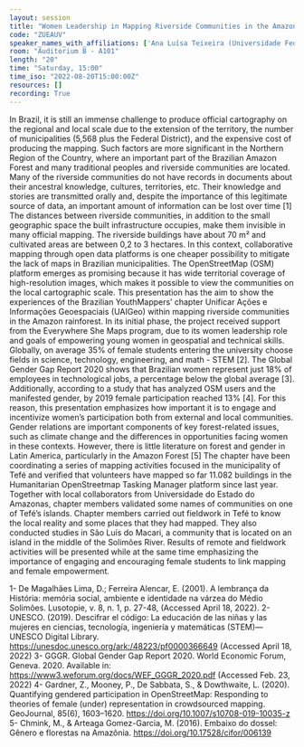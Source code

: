 ```yaml
---
layout: session
title: "Women Leadership in Mapping Riverside Communities in the Amazon Forest Using OSM"
code: "ZUEAUV"
speaker_names_with_affiliations: ['Ana Luísa Teixeira (Universidade Federal de São João del-Rei; Universidade do Estado do Amazonas; Youthmappers)', 'Silvia Elena Ventorini (Universidade Federal de São João del-Rei; Universidade do Estado do Amazonas; Youthmappers)', 'Natalia da Silveira Arruda (Universidade Federal de São João del-Rei; Universidade do Estado do Amazonas; Youthmappers)']
room: "Auditorium B - A101"
length: "20"
time: "Saturday, 15:00"
time_iso: "2022-08-20T15:00:00Z"
resources: []
recording: True
---
```

In Brazil, it is still an immense challenge to produce official cartography on the regional and local scale due to the extension of the territory, the number of municipalities (5,568 plus the Federal District), and the expensive cost of producing the mapping. Such factors are more significant in the Northern Region of the Country, where an important part of the Brazilian Amazon Forest and many traditional peoples and riverside communities are located. Many of the riverside communities do not have records in documents about their ancestral knowledge, cultures, territories, etc. Their knowledge and stories are transmitted orally and, despite the importance of this legitimate source of data, an important amount of information can be lost over time [1] The distances between riverside communities, in addition to the small geographic space the built infrastructure occupies, make them invisible in many official mapping. The riverside buildings have about 70 m² and cultivated areas are between 0,2 to 3 hectares. In this context, collaborative mapping through open data platforms is one cheaper possibility to mitigate the lack of maps in Brazilian municipalities. The OpenStreetMap (OSM) platform emerges as promising because it has wide territorial coverage of high-resolution images, which makes it possible to view the communities on the local cartographic scale.
This presentation has the aim to show the experiences of the Brazilian YouthMappers’ chapter Unificar Ações e Informações Geoespaciais (UAIGeo) within mapping riverside communities in the Amazon rainforest. In its initial phase, the project received support from the Everywhere She Maps program, due to its women leadership role and goals of empowering young women in geospatial and technical skills. Globally, on average 35% of female students entering the university choose fields in science, technology, engineering, and math - STEM [2]. The Global Gender Gap Report 2020 shows that Brazilian women represent just 18% of employees in technological jobs, a percentage below the global average [3]. Additionally, according to a study that has analyzed OSM users and the manifested gender, by 2019 female participation reached 13% [4]. For this reason, this presentation emphasizes how important it is to engage and incentivize women’s participation both from external and local communities. Gender relations are important components of key forest-related issues, such as climate change and the differences in opportunities facing women in these contexts. However, there is little literature on forest and gender in Latin America, particularly in the Amazon Forest [5] The chapter have been coordinating a series of mapping activities focused in the municipality of Tefé and verified that volunteers have mapped so far 11.082 buildings in the Humanitarian OpenStreetmap Tasking Manager platform since last year.  Together with local collaborators from Universidade do Estado do Amazonas, chapter members validated some names of communities on one of Tefé’s islands. Chapter members carried out fieldwork in Tefé to know the local reality and some places that they had mapped.  They also conducted studies in São Luís do Macari, a community that is located on an island in the middle of the Solimões River. Results of remote and fieldwork activities will be presented while at the same time  emphasizing the importance of engaging and encouraging female students to link mapping and female empowerment.
 
1- De Magalhães Lima, D.; Ferreira Alencar, E. (2001). A lembrança da História: memória social, ambiente e identidade na várzea do Médio Solimões. Lusotopie, v. 8, n. 1, p. 27-48, (Accessed April 18, 2022).
2- UNESCO. (2019). Descifrar el código: La educación de las niñas y las mujeres en ciencias, tecnología, ingeniería y matemáticas (STEM)—UNESCO Digital Library. https://unesdoc.unesco.org/ark:/48223/pf0000366649 (Accessed April 18, 2022)
3- GGGR. Global Gender Gap Report 2020. World Economic Forum, Geneva. 2020. Available in: https://www3.weforum.org/docs/WEF_GGGR_2020.pdf (Accessed Feb. 23, 2022)
4- Gardner, Z., Mooney, P., De Sabbata, S., &amp; Dowthwaite, L. (2020). Quantifying gendered participation in OpenStreetMap: Responding to theories of female (under) representation in crowdsourced mapping. GeoJournal, 85(6), 1603–1620. https://doi.org/10.1007/s10708-019-10035-z
5- Chmink, M., &amp; Arteaga Gomez-Garcia, M. (2016). Embaixo do dossel: Gênero e florestas na Amazônia. https://doi.org/10.17528/cifor/006139
